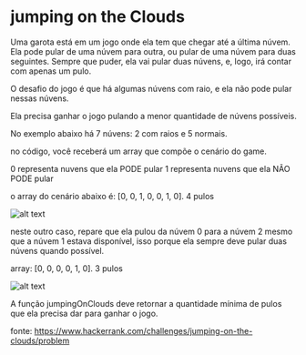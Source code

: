 # jumping on the Clouds

Uma garota está em um jogo onde ela tem que chegar até a última núvem. Ela pode pular de uma núvem para outra, ou pular de uma núvem para duas seguintes.
Sempre que puder, ela vai pular duas núvens, e, logo, irá contar com apenas um pulo. 

O desafio do jogo é que há algumas núvens com raio, e ela não pode pular nessas núvens. 

Ela precisa ganhar o jogo pulando a menor quantidade de núvens possíveis. 

No exemplo abaixo há 7 núvens: 2 com raios e 5 normais. 

no código, você receberá um array que compõe o cenário do game.

0 representa nuvens que ela PODE pular
1 representa nuvens que ela NÃO PODE pular

o array do cenário abaixo é: [0, 0, 1, 0, 0, 1, 0]. 4 pulos

![alt text](https://s3.amazonaws.com/hr-challenge-images/20832/1461134731-c258160d15-jump2.png)

neste outro caso, repare que ela pulou da núvem 0 para a núvem 2 mesmo que a núvem 1 estava disponível, isso porque ela sempre deve pular duas núvens quando possível. 

array: [0, 0, 0, 0, 1, 0]. 3 pulos

![alt text](https://s3.amazonaws.com/hr-challenge-images/20832/1461136358-764298d363-jump5.png)

A função jumpingOnClouds deve retornar a quantidade mínima de pulos que ela precisa dar para ganhar o jogo.

fonte: https://www.hackerrank.com/challenges/jumping-on-the-clouds/problem